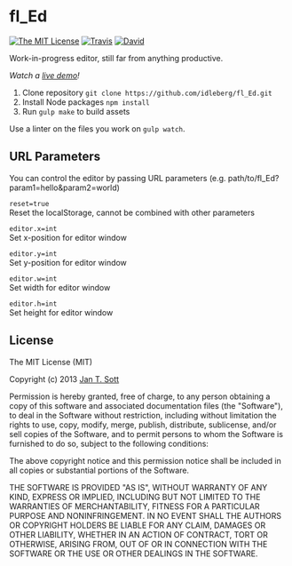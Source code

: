 # fl_Ed

[![The MIT License](https://img.shields.io/badge/license-MIT-orange.svg?style=flat-square)](http://opensource.org/licenses/MIT)
[![Travis](https://img.shields.io/travis/idleberg/fl_Ed.svg?style=flat-square)](https://travis-ci.org/idleberg/fl_Ed)
[![David](https://img.shields.io/david/dev/idleberg/fl_Ed.svg?style=flat-square)](https://david-dm.org/idleberg/fl_Ed#info=devDependencies)

Work-in-progress editor, still far from anything productive.

*Watch a [live demo](http://idleberg.github.io/fl_Ed/)!*


1. Clone repository `git clone https://github.com/idleberg/fl_Ed.git`
2. Install Node packages `npm install`
3. Run `gulp make` to build assets

Use a linter on the files you work on `gulp watch`.

## URL Parameters

You can control the editor by passing URL parameters (e.g. path/to/fl_Ed?param1=hello&param2=world)

`reset=true`  
Reset the localStorage, cannot be combined with other parameters

`editor.x=int`  
Set x-position for editor window

`editor.y=int`  
Set y-position for editor window

`editor.w=int`  
Set width for editor window

`editor.h=int`  
Set height for editor window

## License

The MIT License (MIT)

Copyright (c) 2013 [Jan T. Sott](http://github.com/idleberg/fl_Ed)

Permission is hereby granted, free of charge, to any person obtaining a copy
of this software and associated documentation files (the "Software"), to deal
in the Software without restriction, including without limitation the rights
to use, copy, modify, merge, publish, distribute, sublicense, and/or sell
copies of the Software, and to permit persons to whom the Software is
furnished to do so, subject to the following conditions:

The above copyright notice and this permission notice shall be included in
all copies or substantial portions of the Software.

THE SOFTWARE IS PROVIDED "AS IS", WITHOUT WARRANTY OF ANY KIND, EXPRESS OR
IMPLIED, INCLUDING BUT NOT LIMITED TO THE WARRANTIES OF MERCHANTABILITY,
FITNESS FOR A PARTICULAR PURPOSE AND NONINFRINGEMENT. IN NO EVENT SHALL THE
AUTHORS OR COPYRIGHT HOLDERS BE LIABLE FOR ANY CLAIM, DAMAGES OR OTHER
LIABILITY, WHETHER IN AN ACTION OF CONTRACT, TORT OR OTHERWISE, ARISING FROM,
OUT OF OR IN CONNECTION WITH THE SOFTWARE OR THE USE OR OTHER DEALINGS IN
THE SOFTWARE.